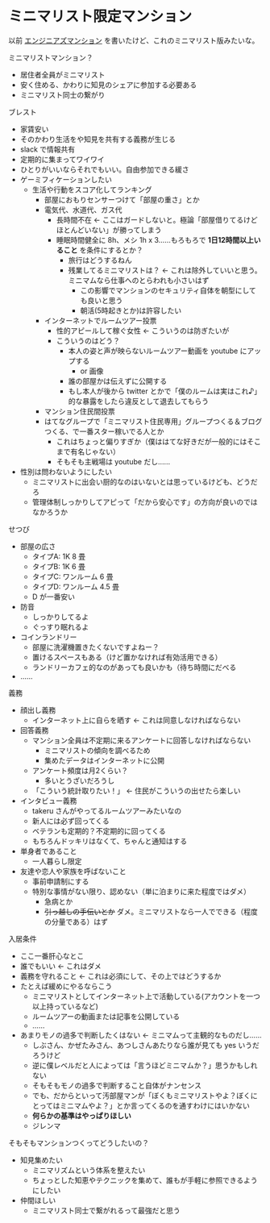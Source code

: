 # ミニマリスト限定マンション
以前 [エンジニアズマンション](../../2019/11/24_engineers_apartment.md) を書いたけど、これのミニマリスト版みたいな。

ミニマリストマンション？

- 居住者全員がミニマリスト
- 安く住める、かわりに知見のシェアに参加する必要ある
- ミニマリスト同士の繋がり

ブレスト

- 家賃安い
- そのかわり生活をや知見を共有する義務が生じる
- slack で情報共有
- 定期的に集まってワイワイ
- ひとりがいいならそれでもいい。自由参加できる緩さ
- ゲーミフィケーションしたい
  - 生活や行動をスコア化してランキング
    - 部屋におもりセンサーつけて「部屋の重さ」とか
    - 電気代、水道代、ガス代
      - 長時間不在 ← ここはガードしないと。極論「部屋借りてるけどほとんどいない」が勝ってしまう
      - 睡眠時間健全に 8h、メシ 1h x 3……もろもろで **1日12時間以上いること** を条件にするとか？
        - 旅行はどうするねん
        - 残業してるミニマリストは？ ← これは除外していいと思う。ミニマムなら仕事へのとらわれも小さいはず
          - この影響でマンションのセキュリティ自体を朝型にしても良いと思う
          - 朝活(5時起きとか)は許容したい
    - インターネットでルームツアー投票
      - 性的アピールして稼ぐ女性 ← こういうのは防ぎたいが
      - こういうのはどう？
        - 本人の姿と声が映らないルームツアー動画を youtube にアップする
          - or 画像
        - 誰の部屋かは伝えずに公開する
        - もし本人が後から twitter とかで「僕のルームは実はこれ♪」的な暴露をしたら違反として退去してもらう
    - マンション住民間投票
    - はてなグループで「ミニマリスト住民専用」グループつくる＆ブログつくる、で一番スター稼いでる人とか
      - これはちょっと偏りすぎか（僕ははてな好きだが一般的にはそこまで有名じゃない）
      - そもそも主戦場は youtube だし……
- 性別は問わないようにしたい
  - ミニマリストに出会い厨的なのはいないとは思っているけども、どうだろ
  - 管理体制しっかりしてアピって「だから安心です」の方向が良いのではなかろうか

せつび

- 部屋の広さ
  - タイプA: 1K 8 畳
  - タイプB: 1K 6 畳
  - タイプC: ワンルーム 6 畳
  - タイプD: ワンルーム 4.5 畳
  - D が一番安い
- 防音
  - しっかりしてるよ
  - ぐっすり眠れるよ
- コインランドリー
  - 部屋に洗濯機置きたくないですよねー？
  - 置けるスペースもある（けど置かなければ有効活用できる）
  - ランドリーカフェ的なのがあっても良いかも（待ち時間にだべる
- ……

義務

- 顔出し義務
  - インターネット上に自らを晒す ← これは同意しなければならない
- 回答義務
  - マンション全員は不定期に来るアンケートに回答しなければならない
    - ミニマリストの傾向を調べるため
    - 集めたデータはインターネットに公開
  - アンケート頻度は月2くらい？
    - 多いとうざいだろうし
  - 「こういう統計取りたい！」 ← 住民がこういうの出せたら楽しい
- インタビュー義務
  - takeru さんがやってるルームツアーみたいなの
  - 新人には必ず回ってくる
  - ベテランも定期的？不定期的に回ってくる
  - もちろんドッキリはなくて、ちゃんと通知はする
- 単身者であること
  - 一人暮らし限定
- 友達や恋人や家族を呼ばないこと
  - 事前申請制にする
  - 特別な事情がない限り、認めない（単に泊まりに来た程度ではダメ）
    - 急病とか
    - ~~引っ越しの手伝いとか~~ ダメ。ミニマリストなら一人でできる（程度の分量である）はず

入居条件

- ここ一番肝心なとこ
- 誰でもいい ← これはダメ
- 義務を守れること ← これは必須にして、その上ではどうするか
- たとえば緩めにやるならこう
  - ミニマリストとしてインターネット上で活動している(アカウントを一つ以上持っているなど)
  - ルームツアーの動画または記事を公開している
  - ……
- あまりモノの過多で判断したくはない ← ミニマムって主観的なものだし……
  - しぶさん、かぜたみさん、あつしさんあたりなら誰が見ても yes いうだろうけど
  - 逆に僕レベルだと人によっては「言うほどミニマムか？」思うかもしれない
  - そもそもモノの過多で判断すること自体がナンセンス
  - でも、だからといって汚部屋マンが「ぼくもミニマリストやよ？ぼくにとってはミニマムやよ？」とか言ってくるのを通すわけにはいかない
  - **何らかの基準はやっぱりほしい**
  - ジレンマ

そもそもマンションつくってどうしたいの？

- 知見集めたい
  - ミニマリズムという体系を整えたい
  - ちょっとした知恵やテクニックを集めて、誰もが手軽に参照できるようにしたい
- 仲間ほしい
  - ミニマリスト同士で繋がれるって最強だと思う
